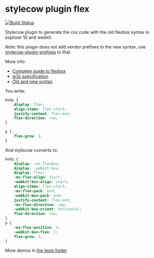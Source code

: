 stylecow plugin flex
====================

[![Build Status](https://travis-ci.org/stylecow/stylecow-plugin-flex.svg)](https://travis-ci.org/stylecow/stylecow-plugin-flex)

Stylecow plugin to generate the css code with the old flexbox syntax in explorer 10 and webkit.

Note: this plugin does not add vendor prefixes to the new syntax, use [stylecow-plugin-prefixes](https://github.com/stylecow/stylecow-plugin-prefixes) to that.

More info:

* [Complete guide to flexbox](http://css-tricks.com/snippets/css/a-guide-to-flexbox/)
* [w3c specification](http://www.w3.org/TR/css3-flexbox/)
* [Old and new syntax](http://css-tricks.com/old-flexbox-and-new-flexbox/)

You write:

```css
body {
	display: flex;
	align-items: flex-start;
	justify-content: flex-end;
	flex-direction: row;
}

p {
	flex-grow: 1;
}
```

And stylecow converts to:

```css
body {
	display: -ms-flexbox;
	display: -webkit-box;
	display: flex;
	-ms-flex-align: start;
	-webkit-box-align: start;
	align-items: flex-start;
	-ms-flex-pack: end;
	-webkit-box-pack: end;
	justify-content: flex-end;
	-ms-flex-direction: row;
	-webkit-box-orient: horizontal;
	flex-direction: row;
}
p {
	-ms-flex-positive: 1;
	-webkit-box-flex: 1;
	flex-grow: 1;
}
```

More demos in [the tests folder](https://github.com/stylecow/stylecow-plugin-flex/tree/master/tests/cases)
